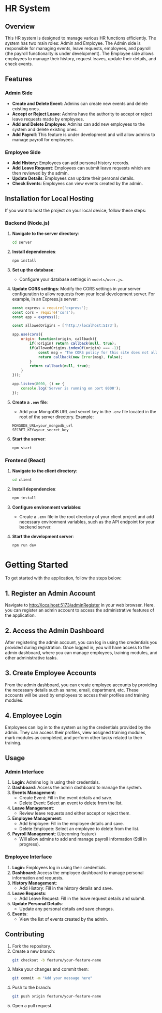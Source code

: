 # **HR System**

## **Overview**
This HR system is designed to manage various HR functions efficiently. The system has two main roles: Admin and Employee. The Admin side is responsible for managing events, leave requests, employees, and payroll (the payroll functionality is under development). The Employee side allows employees to manage their history, request leaves, update their details, and check events.


## **Features**

### **Admin Side**
- **Create and Delete Event**: Admins can create new events and delete existing ones.
- **Accept or Reject Leave**: Admins have the authority to accept or reject leave requests made by employees.
- **Add and Delete Employee**: Admins can add new employees to the system and delete existing ones.
- **Add Payroll**: This feature is under development and will allow admins to manage payroll for employees.

### **Employee Side**
- **Add History**: Employees can add personal history records.
- **Add Leave Request**: Employees can submit leave requests which are then reviewed by the  admin.
- **Update Details**: Employees can update their personal details.
- **Check Events**: Employees can view events created by the admin.

## **Installation for Local Hosting**

If you want to host the project on your local device, follow these steps:

### **Backend (Node.js)**

1. **Navigate to the server directory**:
    ```bash
    cd server
    ```

2. **Install dependencies**:
    ```bash
    npm install
    ```

3. **Set up the database**:
    - Configure your database settings in `models/user.js`.

4. **Update CORS settings**:
    Modify the CORS settings in your server configuration to allow requests from your local development server. For example, in an Express.js server:
    ```javascript
    const express = require('express');
    const cors = require('cors');
    const app = express();

    const allowedOrigins = ['http://localhost:5173'];

    app.use(cors({
        origin: function(origin, callback){
            if(!origin) return callback(null, true);
            if(allowedOrigins.indexOf(origin) === -1){
                const msg = 'The CORS policy for this site does not allow access from the specified Origin.';
                return callback(new Error(msg), false);
            }
            return callback(null, true);
        }
    }));

    app.listen(8000, () => {
        console.log('Server is running on port 8000');
    });
    ```

5. **Create a `.env` file**:
    - Add your MongoDB URL and secret key in the `.env` file located in the root of the server directory. Example:
    ```env
    MONGODB_URL=your_mongodb_url
    SECRET_KEY=your_secret_key
    ```

6. **Start the server**:
    ```bash
    npm start
    ```

### **Frontend (React)**

1. **Navigate to the client directory**:
    ```bash
    cd client
    ```

2. **Install dependencies**:
    ```bash
    npm install
    ```

3. **Configure environment variables**:
    - Create a `.env` file in the root directory of your client project and add necessary environment variables, such as the API endpoint for your backend server.

4. **Start the development server**:
    ```bash
    npm run dev
    ```

# **Getting Started**

To get started with the application, follow the steps below:

## 1. Register an Admin Account

Navigate to [http://localhost:5173/adminRegister](http://localhost:5173/adminRegister) in your web browser. Here, you can register an admin account to access the administrative features of the application.

## 2. Access the Admin Dashboard

After registering the admin account, you can log in using the credentials you provided during registration. Once logged in, you will have access to the admin dashboard, where you can manage employees, training modules, and other administrative tasks.

## 3. Create Employee Accounts

From the admin dashboard, you can create employee accounts by providing the necessary details such as name, email, department, etc. These accounts will be used by employees to access their profiles and training modules.

## 4. Employee Login

Employees can log in to the system using the credentials provided by the admin. They can access their profiles, view assigned training modules, mark modules as completed, and perform other tasks related to their training.

## **Usage**

### Admin Interface
1. **Login**: Admins log in using their credentials.
2. **Dashboard**: Access the admin dashboard to manage the system.
3. **Events Management**:
    - Create Event: Fill in the event details and save.
    - Delete Event: Select an event to delete from the list.
4. **Leave Management**:
    - Review leave requests and either accept or reject them.
5. **Employee Management**:
    - Add Employee: Fill in the employee details and save.
    - Delete Employee: Select an employee to delete from the list.
6. **Payroll Management**: (Upcoming feature)
    - Will allow admins to add and manage payroll information (Still in progress).

### **Employee Interface**
1. **Login**: Employees log in using their credentials.
2. **Dashboard**: Access the employee dashboard to manage personal information and requests.
3. **History Management**:
    - Add History: Fill in the history details and save.
4. **Leave Requests**:
    - Add Leave Request: Fill in the leave request details and submit.
5. **Update Personal Details**:
    - Update any personal details and save changes.
6. **Events**:
    - View the list of events created by the admin.

## **Contributing**
1. Fork the repository.
2. Create a new branch:
    ```bash
    git checkout -b feature/your-feature-name
    ```
3. Make your changes and commit them:
    ```bash
    git commit -m "Add your message here"
    ```
4. Push to the branch:
    ```bash
    git push origin feature/your-feature-name
    ```
5. Open a pull request.


